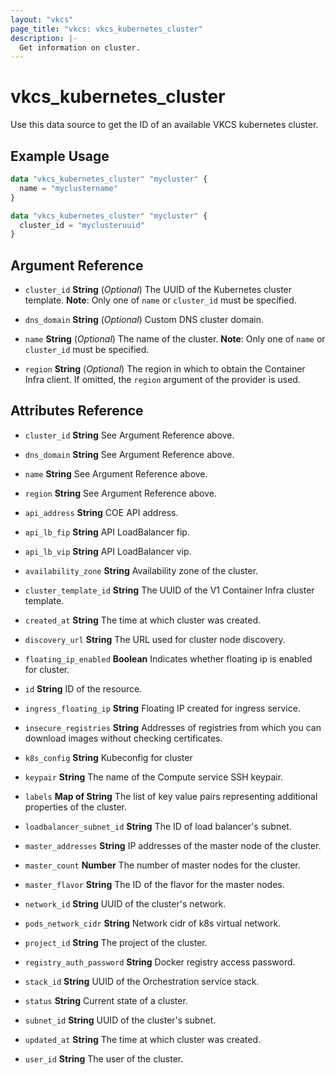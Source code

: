 ```yaml
---
layout: "vkcs"
page_title: "vkcs: vkcs_kubernetes_cluster"
description: |-
  Get information on cluster.
---
```


# vkcs_kubernetes_cluster

Use this data source to get the ID of an available VKCS kubernetes cluster.

## Example Usage

```terraform
data "vkcs_kubernetes_cluster" "mycluster" {
  name = "myclustername"
}
```
```terraform
data "vkcs_kubernetes_cluster" "mycluster" {
  cluster_id = "myclusteruuid"
}
```
## Argument Reference
- `cluster_id` **String** (*Optional*) The UUID of the Kubernetes cluster template. **Note**: Only one of `name` or `cluster_id` must be specified.

- `dns_domain` **String** (*Optional*) Custom DNS cluster domain.

- `name` **String** (*Optional*) The name of the cluster. **Note**: Only one of `name` or `cluster_id` must be specified.

- `region` **String** (*Optional*) The region in which to obtain the Container Infra client. If omitted, the `region` argument of the provider is used.


## Attributes Reference
- `cluster_id` **String** See Argument Reference above.

- `dns_domain` **String** See Argument Reference above.

- `name` **String** See Argument Reference above.

- `region` **String** See Argument Reference above.

- `api_address` **String** COE API address.

- `api_lb_fip` **String** API LoadBalancer fip.

- `api_lb_vip` **String** API LoadBalancer vip.

- `availability_zone` **String** Availability zone of the cluster.

- `cluster_template_id` **String** The UUID of the V1 Container Infra cluster template.

- `created_at` **String** The time at which cluster was created.

- `discovery_url` **String** The URL used for cluster node discovery.

- `floating_ip_enabled` **Boolean** Indicates whether floating ip is enabled for cluster.

- `id` **String** ID of the resource.

- `ingress_floating_ip` **String** Floating IP created for ingress service.

- `insecure_registries` **String** Addresses of registries from which you can download images without checking certificates.

- `k8s_config` **String** Kubeconfig for cluster

- `keypair` **String** The name of the Compute service SSH keypair.

- `labels` <strong>Map of </strong>**String** The list of key value pairs representing additional properties of the cluster.

- `loadbalancer_subnet_id` **String** The ID of load balancer's subnet.

- `master_addresses` **String** IP addresses of the master node of the cluster.

- `master_count` **Number** The number of master nodes for the cluster.

- `master_flavor` **String** The ID of the flavor for the master nodes.

- `network_id` **String** UUID of the cluster's network.

- `pods_network_cidr` **String** Network cidr of k8s virtual network.

- `project_id` **String** The project of the cluster.

- `registry_auth_password` **String** Docker registry access password.

- `stack_id` **String** UUID of the Orchestration service stack.

- `status` **String** Current state of a cluster.

- `subnet_id` **String** UUID of the cluster's subnet.

- `updated_at` **String** The time at which cluster was created.

- `user_id` **String** The user of the cluster.


